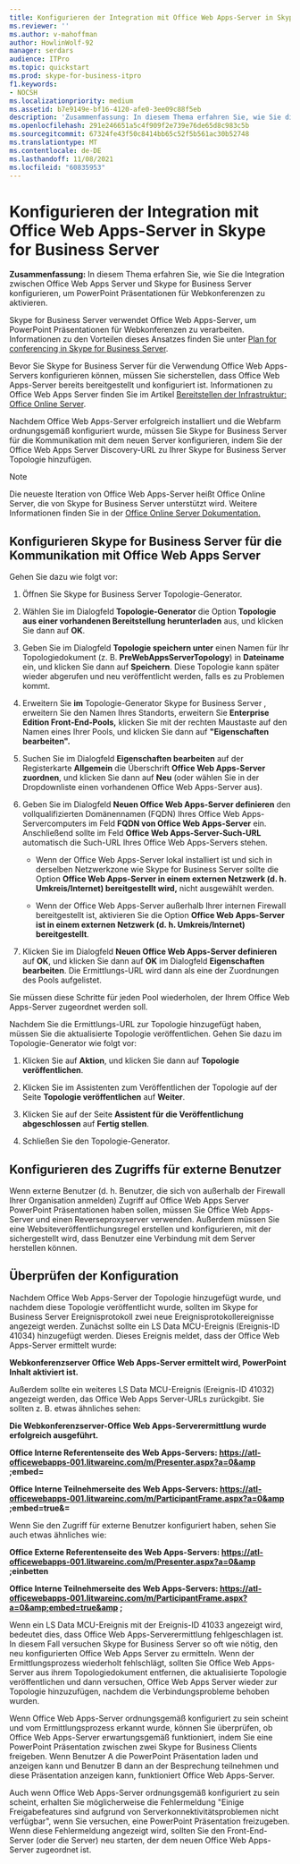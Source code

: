 ```yaml
---
title: Konfigurieren der Integration mit Office Web Apps-Server in Skype for Business Server
ms.reviewer: ''
ms.author: v-mahoffman
author: HowlinWolf-92
manager: serdars
audience: ITPro
ms.topic: quickstart
ms.prod: skype-for-business-itpro
f1.keywords:
- NOCSH
ms.localizationpriority: medium
ms.assetid: b7e9149e-bf16-4120-afe0-3ee09c88f5eb
description: 'Zusammenfassung: In diesem Thema erfahren Sie, wie Sie die Integration zwischen Office Web Apps Server und Skype for Business Server konfigurieren, um PowerPoint Präsentationen für Webkonferenzen zu aktivieren.'
ms.openlocfilehash: 291e246651a5c4f909f2e739e76de65d8c983c5b
ms.sourcegitcommit: 67324fe43f50c8414bb65c52f5b561ac30b52748
ms.translationtype: MT
ms.contentlocale: de-DE
ms.lasthandoff: 11/08/2021
ms.locfileid: "60835953"
---
```

# <a name="configure-integration-with-office-web-apps-server-in-skype-for-business-server"></a>Konfigurieren der Integration mit Office Web Apps-Server in Skype for Business Server
 
**Zusammenfassung:** In diesem Thema erfahren Sie, wie Sie die Integration zwischen Office Web Apps Server und Skype for Business Server konfigurieren, um PowerPoint Präsentationen für Webkonferenzen zu aktivieren.
  
Skype for Business Server verwendet Office Web Apps-Server, um PowerPoint Präsentationen für Webkonferenzen zu verarbeiten. Informationen zu den Vorteilen dieses Ansatzes finden Sie unter [Plan for conferencing in Skype for Business Server](../../plan-your-deployment/conferencing/conferencing.md).
  
Bevor Sie Skype for Business Server für die Verwendung Office Web Apps-Servers konfigurieren können, müssen Sie sicherstellen, dass Office Web Apps-Server bereits bereitgestellt und konfiguriert ist. Informationen zu Office Web Apps Server finden Sie im Artikel [Bereitstellen der Infrastruktur: Office Online Server](/webappsserver/deploy-the-infrastructure-office-web-apps-server). 
  
Nachdem Office Web Apps-Server erfolgreich installiert und die Webfarm ordnungsgemäß konfiguriert wurde, müssen Sie Skype for Business Server für die Kommunikation mit dem neuen Server konfigurieren, indem Sie der Office Web Apps Server Discovery-URL zu Ihrer Skype for Business Server Topologie hinzufügen. 
  
> [!NOTE]
> Die neueste Iteration von Office Web Apps-Server heißt Office Online Server, die von Skype for Business Server unterstützt wird. Weitere Informationen finden Sie in der [Office Online Server Dokumentation.](/officeonlineserver/office-online-server) 
  
## <a name="configure-skype-for-business-server-to-communicate-with-office-web-apps-server"></a>Konfigurieren Skype for Business Server für die Kommunikation mit Office Web Apps Server

Gehen Sie dazu wie folgt vor:
  
1. Öffnen Sie Skype for Business Server Topologie-Generator.
    
2. Wählen Sie im Dialogfeld **Topologie-Generator** die Option **Topologie aus einer vorhandenen Bereitstellung herunterladen** aus, und klicken Sie dann auf **OK**.
    
3. Geben Sie im Dialogfeld **Topologie speichern unter** einen Namen für Ihr Topologiedokument (z. B. **PreWebAppsServerTopology**) in **Dateiname** ein, und klicken Sie dann auf **Speichern**. Diese Topologie kann später wieder abgerufen und neu veröffentlicht werden, falls es zu Problemen kommt.
    
4. Erweitern Sie **im** Topologie-Generator Skype for Business Server , erweitern Sie den Namen Ihres Standorts, erweitern Sie **Enterprise Edition Front-End-Pools,** klicken Sie mit der rechten Maustaste auf den Namen eines Ihrer Pools, und klicken Sie dann auf **"Eigenschaften bearbeiten".**
    
5. Suchen Sie im Dialogfeld **Eigenschaften bearbeiten** auf der Registerkarte **Allgemein** die Überschrift **Office Web Apps-Server zuordnen**, und klicken Sie dann auf **Neu** (oder wählen Sie in der Dropdownliste einen vorhandenen Office Web Apps-Server aus).
    
6. Geben Sie im Dialogfeld **Neuen Office Web Apps-Server definieren** den vollqualifizierten Domänennamen (FQDN) Ihres Office Web Apps-Servercomputers im Feld **FQDN von Office Web Apps-Server** ein. Anschließend sollte im Feld **Office Web Apps-Server-Such-URL** automatisch die Such-URL Ihres Office Web Apps-Servers stehen.
    
   - Wenn der Office Web Apps-Server lokal installiert ist und sich in derselben Netzwerkzone wie Skype for Business Server sollte die Option **Office Web Apps-Server in einem externen Netzwerk (d. h. Umkreis/Internet) bereitgestellt wird,** nicht ausgewählt werden.
    
   - Wenn der Office Web Apps-Server außerhalb Ihrer internen Firewall bereitgestellt ist, aktivieren Sie die Option **Office Web Apps-Server ist in einem externen Netzwerk (d. h. Umkreis/Internet) bereitgestellt**.
    
7. Klicken Sie im Dialogfeld **Neuen Office Web Apps-Server definieren** auf **OK**, und klicken Sie dann auf **OK** im Dialogfeld **Eigenschaften bearbeiten**. Die Ermittlungs-URL wird dann als eine der Zuordnungen des Pools aufgelistet.
    
Sie müssen diese Schritte für jeden Pool wiederholen, der Ihrem Office Web Apps-Server zugeordnet werden soll.
  
Nachdem Sie die Ermittlungs-URL zur Topologie hinzugefügt haben, müssen Sie die aktualisierte Topologie veröffentlichen. Gehen Sie dazu im Topologie-Generator wie folgt vor:
  
1. Klicken Sie auf **Aktion**, und klicken Sie dann auf **Topologie veröffentlichen**.
    
2. Klicken Sie im Assistenten zum Veröffentlichen der Topologie auf der Seite **Topologie veröffentlichen** auf **Weiter**.
    
3. Klicken Sie auf der Seite **Assistent für die Veröffentlichung abgeschlossen** auf **Fertig stellen**.
    
4. Schließen Sie den Topologie-Generator.
    
## <a name="configure-access-for-external-users"></a>Konfigurieren des Zugriffs für externe Benutzer

Wenn externe Benutzer (d. h. Benutzer, die sich von außerhalb der Firewall Ihrer Organisation anmelden) Zugriff auf Office Web Apps Server PowerPoint Präsentationen haben sollen, müssen Sie Office Web Apps-Server und einen Reverseproxyserver verwenden. Außerdem müssen Sie eine Websiteveröffentlichungsregel erstellen und konfigurieren, mit der sichergestellt wird, dass Benutzer eine Verbindung mit dem Server herstellen können. 
  
## <a name="validate-the-configuration"></a>Überprüfen der Konfiguration

Nachdem Office Web Apps-Server der Topologie hinzugefügt wurde, und nachdem diese Topologie veröffentlicht wurde, sollten im Skype for Business Server Ereignisprotokoll zwei neue Ereignisprotokollereignisse angezeigt werden. Zunächst sollte ein LS Data MCU-Ereignis (Ereignis-ID 41034) hinzugefügt werden. Dieses Ereignis meldet, dass der Office Web Apps-Server ermittelt wurde:
  
 **Webkonferenzserver Office Web Apps-Server ermittelt wird, PowerPoint Inhalt aktiviert ist.**
  
Außerdem sollte ein weiteres LS Data MCU-Ereignis (Ereignis-ID 41032) angezeigt werden, das Office Web Apps Server-URLs zurückgibt. Sie sollten z. B. etwas ähnliches sehen:
  
 **Die Webkonferenzserver-Office Web Apps-Serverermittlung wurde erfolgreich ausgeführt.**
  
 **Office Interne Referentenseite des Web Apps-Servers: https://atl-officewebapps-001.litwareinc.com/m/Presenter.aspx?a=0&amp ;embed=**
  
 **Office Interne Teilnehmerseite des Web Apps-Servers: https://atl-officewebapps-001.litwareinc.com/m/ParticipantFrame.aspx?a=0&amp ;embed=true&amp;=**
  
Wenn Sie den Zugriff für externe Benutzer konfiguriert haben, sehen Sie auch etwas ähnliches wie:
  
 **Office Externe Referentenseite des Web Apps-Servers: https://atl-officewebapps-001.litwareinc.com/m/Presenter.aspx?a=0&amp ;einbetten**
  
 **Office Interne Teilnehmerseite des Web Apps-Servers: <https://atl-officewebapps-001.litwareinc.com/m/ParticipantFrame.aspx?a=0&amp;embed=true&amp> ;**
  
Wenn ein LS Data MCU-Ereignis mit der Ereignis-ID 41033 angezeigt wird, bedeutet dies, dass Office Web Apps-Serverermittlung fehlgeschlagen ist. In diesem Fall versuchen Skype for Business Server so oft wie nötig, den neu konfigurierten Office Web Apps Server zu ermitteln. Wenn der Ermittlungsprozess wiederholt fehlschlägt, sollten Sie Office Web Apps-Server aus ihrem Topologiedokument entfernen, die aktualisierte Topologie veröffentlichen und dann versuchen, Office Web Apps Server wieder zur Topologie hinzuzufügen, nachdem die Verbindungsprobleme behoben wurden.
  
Wenn Office Web Apps-Server ordnungsgemäß konfiguriert zu sein scheint und vom Ermittlungsprozess erkannt wurde, können Sie überprüfen, ob Office Web Apps-Server erwartungsgemäß funktioniert, indem Sie eine PowerPoint Präsentation zwischen zwei Skype for Business Clients freigeben. Wenn Benutzer A die PowerPoint Präsentation laden und anzeigen kann und Benutzer B dann an der Besprechung teilnehmen und diese Präsentation anzeigen kann, funktioniert Office Web Apps-Server.
  
Auch wenn Office Web Apps-Server ordnungsgemäß konfiguriert zu sein scheint, erhalten Sie möglicherweise die Fehlermeldung "Einige Freigabefeatures sind aufgrund von Serverkonnektivitätsproblemen nicht verfügbar", wenn Sie versuchen, eine PowerPoint Präsentation freizugeben. Wenn diese Fehlermeldung angezeigt wird, sollten Sie den Front-End-Server (oder die Server) neu starten, der dem neuen Office Web Apps-Server zugeordnet ist.
